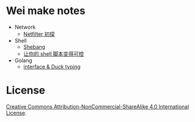 # Wei make notes

* Network
  - [Netfilter 初探](networking/netfilter_beginning.md)
* Shell
  - [Shebang](shell/shebang.md)
  - [让你的 shell 脚本变得可控](shell/strict_mode.md)
* Golang
  - [interface & Duck typing](golang/interface_duck_typing.md)

# License

[Creative Commons Attribution-NonCommercial-ShareAlike 4.0 International License](https://creativecommons.org/licenses/by-nc-sa/4.0/deed.zh).
